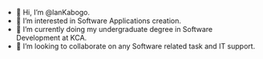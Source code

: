- 👋 Hi, I’m @lanKabogo.
- 👀 I’m interested in Software Applications creation.
- 🌱 I’m currently doing my undergraduate degree in Software Development at KCA.
- 💞️ I’m looking to collaborate on any Software related task and IT support.

<!---
lanK5/lanK5 is a ✨ special ✨ repository because its `README.md` (this file) appears on your GitHub profile.
You can click the Preview link to take a look at your changes.
--->
